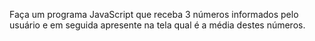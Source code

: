 Faça um programa JavaScript que receba 3 números informados pelo usuário e em seguida apresente na tela qual é a média destes números. 
